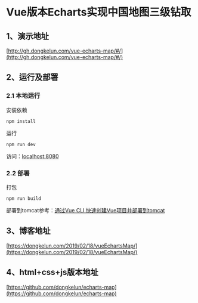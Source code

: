 <!--
 * @Author: your name
 * @Date: 2021-11-03 11:10:34
 * @LastEditTime: 2021-11-03 15:17:16
 * @LastEditors: your name
 * @Description: In User Settings Edit
 * @FilePath: \vue-echarts-map\README.md
-->
# Vue版本Echarts实现中国地图三级钻取

## 1、演示地址
[http://gh.dongkelun.com/vue-echarts-map/#/](http://gh.dongkelun.com/vue-echarts-map/#/)

## 2、运行及部署

### 2.1 本地运行
安装依赖

```
npm install
```
运行
```
npm run dev
```
访问：[localhost:8080](localhost:8080)
### 2.2 部署
打包
```
npm run build
```
部署到tomcat参考：[通过Vue CLI 快速创建Vue项目并部署到tomcat](https://dongkelun.com/2018/11/19/vueCliCreateProject/)


## 3、博客地址
[https://dongkelun.com/2019/02/18/vueEchartsMap/](https://dongkelun.com/2019/02/18/vueEchartsMap/)

## 4、html+css+js版本地址
[https://github.com/dongkelun/echarts-map](https://github.com/dongkelun/echarts-map)


